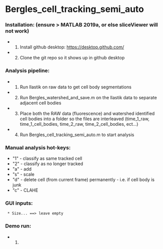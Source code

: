 # Bergles_cell_tracking_semi_auto

### Installation: (ensure > MATLAB 2019a, or else sliceViewer will not work)
* 1. Install github desktop: https://desktop.github.com/
* 2. Clone the git repo so it shows up in github desktop
   
   
### Analysis pipeline:
* 1. Run Ilastik on raw data to get cell body segmentations
* 2. Run Bergles_watershed_and_save.m on the Ilastik data to separate adjacent cell bodies
* 3. Place both the RAW data (fluorescence) and watershed identified cell bodies into a folder so the files are interleaved (time_1_raw, time_1_cell_bodies, time_2_raw, time_2_cell_bodies, ect...)
* 4. Run Bergles_cell_tracking_semi_auto.m to start analysis


### Manual analysis hot-keys:
* "1" - classify as same tracked cell
* "2" - classify as no longer tracked
* "a" - add
* "s" - scale
* "d" - delete cell (from current frame) permanently - i.e. if cell body is junk
* "c" - CLAHE

### GUI inputs:
     * Size... ==> leave empty


### Demo run:
* 1. 
   
